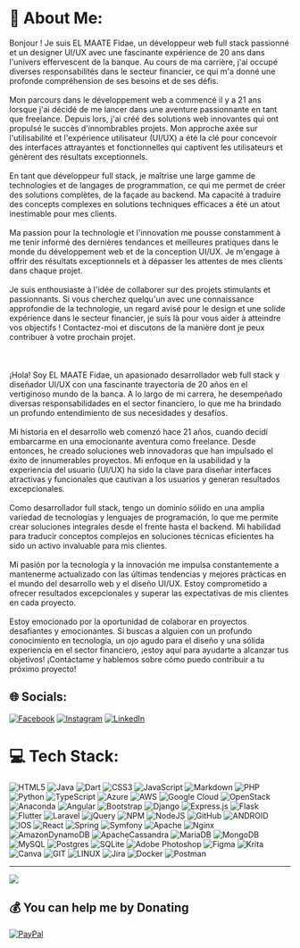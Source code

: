 # 💫 About Me:
Bonjour ! Je suis EL MAATE Fidae, un développeur web full stack passionné et un designer UI/UX avec une fascinante expérience de 20 ans dans l'univers effervescent de la banque. Au cours de ma carrière, j'ai occupé diverses responsabilités dans le secteur financier, ce qui m'a donné une profonde compréhension de ses besoins et de ses défis.<br><br>Mon parcours dans le développement web a commencé il y a 21 ans lorsque j'ai décidé de me lancer dans une aventure passionnante en tant que freelance. Depuis lors, j'ai créé des solutions web innovantes qui ont propulsé le succès d'innombrables projets. Mon approche axée sur l'utilisabilité et l'expérience utilisateur (UI/UX) a été la clé pour concevoir des interfaces attrayantes et fonctionnelles qui captivent les utilisateurs et génèrent des résultats exceptionnels.<br><br>En tant que développeur full stack, je maîtrise une large gamme de technologies et de langages de programmation, ce qui me permet de créer des solutions complètes, de la façade au backend. Ma capacité à traduire des concepts complexes en solutions techniques efficaces a été un atout inestimable pour mes clients.<br><br>Ma passion pour la technologie et l'innovation me pousse constamment à me tenir informé des dernières tendances et meilleures pratiques dans le monde du développement web et de la conception UI/UX. Je m'engage à offrir des résultats exceptionnels et à dépasser les attentes de mes clients dans chaque projet.<br><br>Je suis enthousiaste à l'idée de collaborer sur des projets stimulants et passionnants. Si vous cherchez quelqu'un avec une connaissance approfondie de la technologie, un regard avisé pour le design et une solide expérience dans le secteur financier, je suis là pour vous aider à atteindre vos objectifs ! Contactez-moi et discutons de la manière dont je peux contribuer à votre prochain projet.<br><br><br><br>¡Hola! Soy EL MAATE Fidae, un apasionado desarrollador web full stack y diseñador UI/UX con una fascinante trayectoria de 20 años en el vertiginoso mundo de la banca. A lo largo de mi carrera, he desempeñado diversas responsabilidades en el sector financiero, lo que me ha brindado un profundo entendimiento de sus necesidades y desafíos.<br><br>Mi historia en el desarrollo web comenzó hace 21 años, cuando decidí embarcarme en una emocionante aventura como freelance. Desde entonces, he creado soluciones web innovadoras que han impulsado el éxito de innumerables proyectos. Mi enfoque en la usabilidad y la experiencia del usuario (UI/UX) ha sido la clave para diseñar interfaces atractivas y funcionales que cautivan a los usuarios y generan resultados excepcionales.<br><br>Como desarrollador full stack, tengo un dominio sólido en una amplia variedad de tecnologías y lenguajes de programación, lo que me permite crear soluciones integrales desde el frente hasta el backend. Mi habilidad para traducir conceptos complejos en soluciones técnicas eficientes ha sido un activo invaluable para mis clientes.<br><br>Mi pasión por la tecnología y la innovación me impulsa constantemente a mantenerme actualizado con las últimas tendencias y mejores prácticas en el mundo del desarrollo web y el diseño UI/UX. Estoy comprometido a ofrecer resultados excepcionales y superar las expectativas de mis clientes en cada proyecto.<br><br>Estoy emocionado por la oportunidad de colaborar en proyectos desafiantes y emocionantes. Si buscas a alguien con un profundo conocimiento en tecnología, un ojo agudo para el diseño y una sólida experiencia en el sector financiero, ¡estoy aquí para ayudarte a alcanzar tus objetivos! ¡Contáctame y hablemos sobre cómo puedo contribuir a tu próximo proyecto!


## 🌐 Socials:
[![Facebook](https://img.shields.io/badge/Facebook-%231877F2.svg?logo=Facebook&logoColor=white)](https://facebook.com/MGentleman) [![Instagram](https://img.shields.io/badge/Instagram-%23E4405F.svg?logo=Instagram&logoColor=white)](https://instagram.com/m_fidae) [![LinkedIn](https://img.shields.io/badge/LinkedIn-%230077B5.svg?logo=linkedin&logoColor=white)](https://linkedin.com/in/fidae-el-maate) 

# 💻 Tech Stack:
![HTML5](https://img.shields.io/badge/html5-%23E34F26.svg?style=plastic&logo=html5&logoColor=white) ![Java](https://img.shields.io/badge/java-%23ED8B00.svg?style=plastic&logo=java&logoColor=white) ![Dart](https://img.shields.io/badge/dart-%230175C2.svg?style=plastic&logo=dart&logoColor=white) ![CSS3](https://img.shields.io/badge/css3-%231572B6.svg?style=plastic&logo=css3&logoColor=white) ![JavaScript](https://img.shields.io/badge/javascript-%23323330.svg?style=plastic&logo=javascript&logoColor=%23F7DF1E) ![Markdown](https://img.shields.io/badge/markdown-%23000000.svg?style=plastic&logo=markdown&logoColor=white) ![PHP](https://img.shields.io/badge/php-%23777BB4.svg?style=plastic&logo=php&logoColor=white) ![Python](https://img.shields.io/badge/python-3670A0?style=plastic&logo=python&logoColor=ffdd54) ![TypeScript](https://img.shields.io/badge/typescript-%23007ACC.svg?style=plastic&logo=typescript&logoColor=white) ![Azure](https://img.shields.io/badge/azure-%230072C6.svg?style=plastic&logo=azure-devops&logoColor=white) ![AWS](https://img.shields.io/badge/AWS-%23FF9900.svg?style=plastic&logo=amazon-aws&logoColor=white) ![Google Cloud](https://img.shields.io/badge/Google%20Cloud-%234285F4.svg?style=plastic&logo=google-cloud&logoColor=white) ![OpenStack](https://img.shields.io/badge/Openstack-%23f01742.svg?style=plastic&logo=openstack&logoColor=white) ![Anaconda](https://img.shields.io/badge/Anaconda-%2344A833.svg?style=plastic&logo=anaconda&logoColor=white) ![Angular](https://img.shields.io/badge/angular-%23DD0031.svg?style=plastic&logo=angular&logoColor=white) ![Bootstrap](https://img.shields.io/badge/bootstrap-%23563D7C.svg?style=plastic&logo=bootstrap&logoColor=white) ![Django](https://img.shields.io/badge/django-%23092E20.svg?style=plastic&logo=django&logoColor=white) ![Express.js](https://img.shields.io/badge/express.js-%23404d59.svg?style=plastic&logo=express&logoColor=%2361DAFB) ![Flask](https://img.shields.io/badge/flask-%23000.svg?style=plastic&logo=flask&logoColor=white) ![Flutter](https://img.shields.io/badge/Flutter-%2302569B.svg?style=plastic&logo=Flutter&logoColor=white) ![Laravel](https://img.shields.io/badge/laravel-%23FF2D20.svg?style=plastic&logo=laravel&logoColor=white) ![jQuery](https://img.shields.io/badge/jquery-%230769AD.svg?style=plastic&logo=jquery&logoColor=white) ![NPM](https://img.shields.io/badge/NPM-%23000000.svg?style=plastic&logo=npm&logoColor=white) ![NodeJS](https://img.shields.io/badge/node.js-6DA55F?style=plastic&logo=node.js&logoColor=white) ![GitHub](https://img.shields.io/badge/GitHub-%23121011.svg?style=plastic&logo=github&logoColor=white) ![ANDROID](https://img.shields.io/badge/android-%2320232a.svg?style=plastic&logo=android&logoColor=%a4c639) ![IOS](https://img.shields.io/badge/IOS-%2320232a.svg?style=plastic&logo=apple&logoColor=white) ![React](https://img.shields.io/badge/react-%2320232a.svg?style=plastic&logo=react&logoColor=%2361DAFB) ![Spring](https://img.shields.io/badge/spring-%236DB33F.svg?style=plastic&logo=spring&logoColor=white) ![Symfony](https://img.shields.io/badge/symfony-%23000000.svg?style=plastic&logo=symfony&logoColor=white) ![Apache](https://img.shields.io/badge/apache-%23D42029.svg?style=plastic&logo=apache&logoColor=white) ![Nginx](https://img.shields.io/badge/nginx-%23009639.svg?style=plastic&logo=nginx&logoColor=white) ![AmazonDynamoDB](https://img.shields.io/badge/Amazon%20DynamoDB-4053D6?style=plastic&logo=Amazon%20DynamoDB&logoColor=white) ![ApacheCassandra](https://img.shields.io/badge/cassandra-%231287B1.svg?style=plastic&logo=apache-cassandra&logoColor=white) ![MariaDB](https://img.shields.io/badge/MariaDB-003545?style=plastic&logo=mariadb&logoColor=white) ![MongoDB](https://img.shields.io/badge/MongoDB-%234ea94b.svg?style=plastic&logo=mongodb&logoColor=white) ![MySQL](https://img.shields.io/badge/mysql-%2300f.svg?style=plastic&logo=mysql&logoColor=white) ![Postgres](https://img.shields.io/badge/postgres-%23316192.svg?style=plastic&logo=postgresql&logoColor=white) ![SQLite](https://img.shields.io/badge/sqlite-%2307405e.svg?style=plastic&logo=sqlite&logoColor=white) ![Adobe Photoshop](https://img.shields.io/badge/adobephotoshop-%2331A8FF.svg?style=plastic&logo=adobephotoshop&logoColor=white) 	![Figma](https://img.shields.io/badge/figma-%23F24E1E.svg?style=plastic&logo=figma&logoColor=white) ![Krita](https://img.shields.io/badge/Krita-203759?style=plastic&logo=krita&logoColor=EEF37B) ![Canva](https://img.shields.io/badge/Canva-%2300C4CC.svg?style=plastic&logo=Canva&logoColor=white) ![GIT](https://img.shields.io/badge/Git-fc6d26?style=plastic&logo=git&logoColor=white) ![LINUX](https://img.shields.io/badge/Linux-FCC624?style=plastic&logo=linux&logoColor=black) ![Jira](https://img.shields.io/badge/jira-%230A0FFF.svg?style=plastic&logo=jira&logoColor=white) ![Docker](https://img.shields.io/badge/docker-%230db7ed.svg?style=plastic&logo=docker&logoColor=white) ![Postman](https://img.shields.io/badge/Postman-FF6C37?style=plastic&logo=postman&logoColor=white)

---
[![](https://visitcount.itsvg.in/api?id=MrFidae&icon=0&color=3)](https://visitcount.itsvg.in)

  ## 💰 You can help me by Donating
  [![PayPal](https://img.shields.io/badge/PayPal-00457C?style=for-the-badge&logo=paypal&logoColor=white)](https://paypal.me/mr.fidae@gmail.com) 
